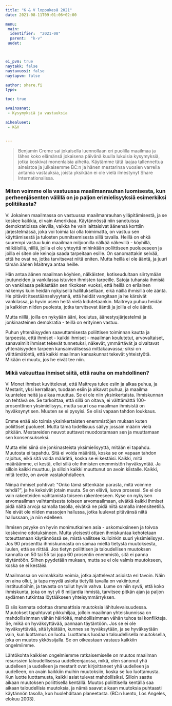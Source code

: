 ```yaml
---
title: "K & V loppukesä 2021"
date: 2021-08-11T09:01:06+02:00

menu:
 main:
  identifier:  "2021-08"
  parent:  "k-v"
 uudet:



ei_pvm: true
naytakk: false
naytavuosi: false
naytapvm: false

author: share.fi
type:

toc: true

avainsanat:
 - Kysymyksiä ja vastauksia

aihealueet:
 - K&V


---
```

> Benjamin Creme sai jokaisella luennollaan eri puolilla maailmaa ja lähes koko elämänsä jokaisena päivänä kuulla lukuisia kysymyksiä, jotka koskivat monenlaisia aiheita. Käytämme tätä laajaa tallennettua aineistoa ja julkaisemme BC:n ja hänen mestarinsa vuosien varrella antamia vastauksia, joista yksikään ei ole vielä ilmestynyt Share Internationalissa.

### Miten voimme olla vastuussa maailmanrauhan luomisesta, kun perheenjäsenten välillä on jo paljon erimielisyyksiä esimerkiksi politiikasta?

V: Jokainen maailmassa on vastuussa maailmanrauhan ylläpitämisestä, ja se koskee kaikkia, ei vain Amerikkaa. Käytännössä niin sanotuissa demokratioissa olevilla, vaikka he vain laittaisivat äänensä korttiin järjestelmässä, joka voi toimia tai olla toimimatta, on vastuu sen käyttämisestä ja tulosten punnitsemisesta sillä tavalla. Heillä on ehkä suurempi vastuu kuin maailman miljoonilla nälkää näkevillä - köyhillä, nälkäisillä, niillä, joilla ei ole yhteyttä mihinkään poliittiseen puolueeseen ja joilla ei siten ole keinoja saada tarpeitaan esille. On sanomattakin selvää, että he ovat ne, jotka tarvitsevat niitä eniten. Mutta heillä ei ole ääntä, ja juuri tämän äänen Maitreya antaa heille.

Hän antaa äänen maailman köyhien, nälkäisten, kotiseudultaan siirtymään joutuneiden ja vankilassa istuvien ihmisten tarpeille. Satoja tuhansia ihmisiä on vankilassa pelkästään sen rikoksen vuoksi, että heillä on erilainen näkemys kuin heidän nykyisellä hallituksellaan, eikä näillä ihmisillä ole ääntä. He pitävät itsestäänselvyytenä, että heidät vangitaan ja he kärsivät vankilassa, ja hyvin usein heitä vielä kidutetaankin. Maitreya puhuu heidän ja kaikkien niiden puolesta, jotka tarvitsevat ääntä ja joilla ei ole ääntä.

Mutta niillä, joilla on nykyään ääni, koulutus, äänestysjärjestelmä ja jonkinasteinen demokratia - teillä on erityinen vastuu.

Puhun yhtenäisyyden saavuttamisesta poliittisen toiminnan kautta ja tarpeesta, että ihmiset - kaikki ihmiset - maailman koulutetut, arvovaltaiset, sanavalmiit ihmiset tekevät tunnetuksi, näkevät, ymmärtävät ja oivaltavat yhtenäisyyden tarpeen kansainvälisessä mittakaavassa; siksi on välttämätöntä, että kaikki maailman kansakunnat tekevät yhteistyötä. Mikään ei muutu, jos he eivät tee niin.


### Mikä vakuuttaa ihmiset siitä, että rauha on mahdollinen?

V: Monet ihmiset kuvittelevat, että Maitreya tulee esiin ja alkaa puhua, ja Mestarit, yksi kerrallaan, tuodaan esiin ja alkavat puhua, ja maailma kuuntelee heitä ja alkaa muuttua. Se ei ole niin yksinkertaista. Ihmiskunnan on tehtävä se. Se tarkoittaa, että sillä on oltava, ei välttämättä 100-prosenttinen yksimielisyys, mutta suuri osa maailman ihmisistä on hyväksynyt sen. Muuten se ei pysyisi. Se olisi vapaan tahdon loukkaus.

Emme enää aio toimia yksinkertaisten enemmistöjen mukaan kuten poliittiset puolueet. Mutta tämä todellisuus säilyy jossain määrin vielä pitkään. Mestareiden neuvot auttavat muodostamaan sen ja muuttamaan sen konsensukseksi.

Mutta ellei siinä ole jonkinasteista yksimielisyyttä, mitään ei tapahdu. Muutosta ei tapahdu. Sitä ei voida määrätä, koska se on vapaan tahdon rajoitus, eikä sitä voida määrätä, koska se ei kestäisi. Kaikki, mitä määräämme, ei kestä, ellei sillä ole ihmisten enemmistön hyväksyntää. Ja silloin kaikki muuttuu, ja silloin kaikki muuttunut on avoin kiistalle. Kaikki, mitä teette, on avoin vastakohdalleen.

Niinpä ihmiset pohtivat: "Onko tämä sittenkään parasta, mitä voimme tehdä?", ja he keksivät jotain muuta. Se on elävä, luova prosessi. Se ei ole vain rakenteiden vaihtamista toiseen rakenteeseen. Kyse on nykyisen arvomaailman vaihtamisesta toiseen arvomaailmaan, eivätkä kaikki ihmiset pidä näitä arvoja samalla tasolla, eivätkä ne pidä niitä samalla intensiteetillä. Ne eivät ole niiden massojen hallussa, jotka luulevat pitävänsä niitä hallussaan, ja niin edelleen.

Ihmisen psyyke on hyvin monimutkainen asia - uskomuksineen ja toivoa koskevine odotuksineen. Mutta yleisesti ottaen ihmiskuntaa kehotetaan toteuttamaan käytännössä se, mistä vallitsee kulloinkin suuri yksimielisyys. Jos 90 prosenttia ihmiskunnasta on samaa mieltä tietystä muutoksesta, luulen, että se riittää. Jos tietyn poliittisen ja taloudellisen muutoksen kannalla on 50 tai 55 tai jopa 60 prosentin enemmistö, sitä ei panna täytäntöön. Siihen pyydetään mukaan, mutta se ei ole valmis muutokseen, koska se ei kestäisi.

Maailmassa on voimakkaita voimia, jotka ajattelevat asioista eri tavoin. Näin on aina ollut, ja tapa myydä asioita tietyllä tavalla on vakiintunut instituutioihin, ja tavasta on tullut hyvin vahva. Lume on niin syvä, että koko ihmiskunta, joka on nyt yli 6 miljardia ihmistä, tarvitsee pitkän ajan ja paljon sydämen tutkintaa löytääkseen yhteisymmärryksen.

Ei siis kannata odottaa dramaattisia muutoksia lähitulevaisuudessa. Muutokset tapahtuvat pikkuhiljaa, jolloin maailman yhteiskunnissa on mahdollisimman vähän häiriöitä, mahdollisimman vähän tuhoa tai konflikteja. Se, mikä on hyväksyttävää, pannaan täytäntöön. Jos se ei ole hyväksyttävää, sitä lykätään, kunnes se hyväksytään, ja se hyväksytään vain, kun luottamus on luotu. Luottamus luodaan taloudellisella muutoksella, joka on muutos ykkössijalla. Se on oikeastaan vastaus kaikkiin ongelmiimme.

Lähtökohta kaikkien ongelmiemme ratkaisemiselle on muutos maailman resurssien taloudellisessa uudelleenjaossa, mikä, olen sanonut yhä uudelleen ja uudelleen ja mestarit ovat kirjoittaneet yhä uudelleen ja uudelleen, on avain kaikkiin muihin muutoksiin, koska se luo luottamusta. Kun luotte luottamusta, kaikki asiat tulevat mahdollisiksi. Silloin saatte aikaan muutoksen poliittisella kentällä. Muutos poliittisella kentällä saa aikaan taloudellisia muutoksia, ja nämä saavat aikaan muutoksia puhtaasti käytännön tasolla, kun huolehditaan planeetasta. (BC:n luento, Los Angeles, elokuu 2003).
